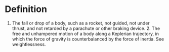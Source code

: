 # Definition

1.  The fall or drop of a body, such as a rocket, not guided, not under
    thrust, and not retarded by a parachute or other braking device. 2.
    The free and unhampered motion of a body along a Keplerian
    trajectory, in which the force of gravity is counterbalanced by the
    force of inertia. See weightlessness.
